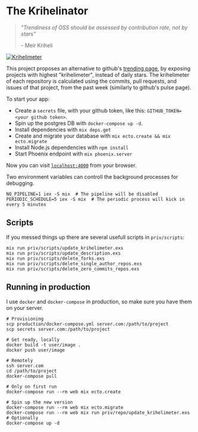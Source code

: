 # The Krihelinator

> *"Trendiness of OSS should be assessed by contribution rate, not by stars"*
>
> \- Meir Kriheli

[![Krihelimeter](http://krihelinator.xyz/badge/nagasaki45/krihelinator)](http://krihelinator.xyz)

This project proposes an alternative to github's [trending page](http://github.com/trending), by exposing projects with highest "krihelimeter", instead of daily stars. The krihelimeter of each repository is calculated using the commits, pull requests, and issues of that project, from the past week (similarly to github's pulse page).

To start your app:

  * Create a `secrets` file, with your github token, like this: `GITHUB_TOKEN=<your github token>`.
  * Spin up the postgres DB with `docker-compose up -d`.
  * Install dependencies with `mix deps.get`
  * Create and migrate your database with `mix ecto.create && mix ecto.migrate`
  * Install Node.js dependencies with `npm install`
  * Start Phoenix endpoint with `mix phoenix.server`

Now you can visit [`localhost:4000`](http://localhost:4000) from your browser.

Two environment variables can controll the background processes for debugging.

    NO_PIPELINE=1 iex -S mix  # The pipeline will be disabled
    PERIODIC_SCHEDULE=5 iex -S mix  # The periodic process will kick in every 5 minutes

## Scripts

If you messed things up there are several usefull scripts in `priv/scripts`:

    mix run priv/scripts/update_krihelimeter.exs
    mix run priv/scripts/update_description.exs
    mix run priv/scripts/delete_forks.exs
    mix run priv/scripts/delete_single_author_repos.exs
    mix run priv/scripts/delete_zero_commits_repos.exs

## Running in production

I use `docker` and `docker-compose` in production, so make sure you have them on your server.

    # Provisioning
    scp production/docker-compose.yml server.com:/path/to/project
    scp secrets server.com:/path/to/project

    # Get ready, locally
    docker build -t user/image .
    docker push user/image

    # Remotely
    ssh server.com
    cd /path/to/project
    docker-compose pull

    # Only on first run
    docker-compose run --rm web mix ecto.create

    # Spin up the new version
    docker-compose run --rm web mix ecto.migrate
    docker-compose run --rm web mix run priv/repo/update_krihelimeter.exs  # Optionally
    docker-compose up -d
